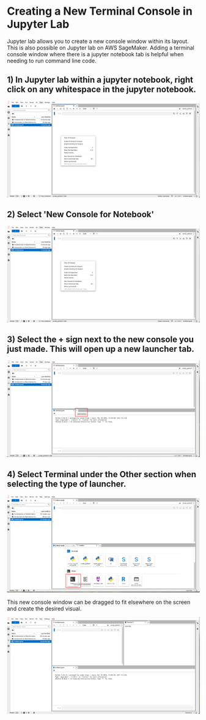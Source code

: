 # Creating a New Terminal Console in Jupyter Lab

Jupyter lab allows you to create a new console window within its layout. This is also possible on Jupyter lab on AWS SageMaker. Adding a terminal console window where there is a jupyter notebook tab is helpful when needing to run command line code. 

## 1) In Jupyter lab within a jupyter notebook, right click on any whitespace in the jupyter notebook. 

![Right_click](/images/images_for_creating_new_console/Right_click_notebook.png)

## 2) Select 'New Console for Notebook'

![Right_click_highlighted](/images/images_for_creating_new_console/Right_click_notebook_highlighted.png)

## 3) Select the + sign next to the new console you just made. This will open up a new launcher tab. 

![New_console](/images/images_for_creating_new_console/New_console.png)

## 4) Select Terminal under the Other section when selecting the type of launcher. 

![Launcher](/images/images_for_creating_new_console/Terminal_launcher.png)

This new console window can be dragged to fit elsewhere on the screen and create the desired visual. 

![Split_view](/images/images_for_creating_new_console/Split_view.png)



